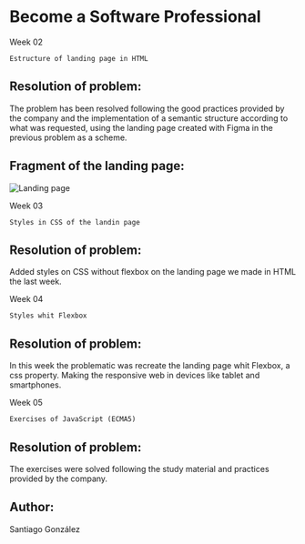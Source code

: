# Become a Software Professional
Week 02
```
Estructure of landing page in HTML
```
## Resolution of problem:

The problem has been resolved following the good practices provided by the company and the implementation of a semantic structure according to what was requested, using the landing page created with Figma in the previous problem as a scheme.

## Fragment of the landing page:
![Landing page](https://github.com/SantiagoGonzalez97/Test01/blob/master/semana-01/images/landing-page.png?raw=true)

Week 03
```
Styles in CSS of the landin page
```
## Resolution of problem:
Added styles on CSS without flexbox on the landing page we made in HTML the last week.

Week 04
```
Styles whit Flexbox
```
## Resolution of problem:
In this week the problematic was recreate the landing page whit Flexbox, a css property. Making the responsive web in devices like tablet and smartphones.

Week 05
```
Exercises of JavaScript (ECMA5)
```
## Resolution of problem:
The exercises were solved following the study material and practices provided by the company.


## Author:
Santiago González 